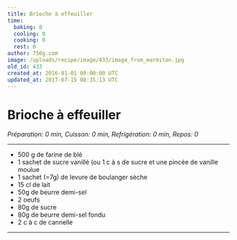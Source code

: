 ```yaml
---
title: Brioche à effeuiller
time:
  baking: 0
  cooling: 0
  cooking: 0
  rest: 0
author: 750g.com
image: /uploads/recipe/image/433/image_from_marmiton.jpg
old_id: 433
created_at: 2016-01-01 00:00:00 UTC
updated_at: 2017-07-15 08:35:13 UTC
---
```


# Brioche à effeuiller

_Préparation: 0 min, Cuisson: 0 min, Refrigération: 0 min, Repos: 0_

---

- 500 g de farine de blé
- 1 sachet de sucre vanillé (ou 1 c à s de sucre et une pincée de vanille moulue
- 1 sachet (=7g) de levure de boulanger sèche
- 15 cl de lait
- 50g de beurre demi-sel
- 2 oeufs
- 80g de sucre
- 80g de beurre demi-sel fondu
- 2 c à c de cannelle

---
